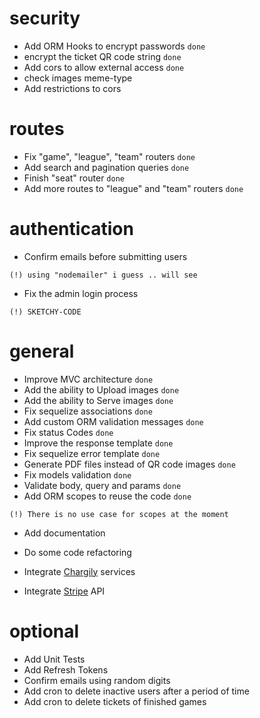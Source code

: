 # security
- Add ORM Hooks to encrypt passwords `done`
- encrypt the ticket QR code string `done`
- Add cors to allow external access `done`
- check images meme-type
- Add restrictions to cors


# routes
- Fix "game", "league", "team" routers `done`
- Add search and pagination queries `done`
- Finish "seat" router `done`
- Add more routes to "league" and "team" routers `done`


# authentication
- Confirm emails before submitting users
```
(!) using "nodemailer" i guess .. will see
```
- Fix the admin login process
```
(!) SKETCHY-CODE
```

# general
- Improve MVC architecture `done`
- Add the ability to Upload images `done`
- Add the ability to Serve images `done`
- Fix sequelize associations `done`
- Add custom ORM validation messages `done`
- Fix status Codes `done`
- Improve the response template `done`
- Fix sequelize error template `done`
- Generate PDF files instead of QR code images `done`
- Fix models validation `done`
- Validate body, query and params `done`
- Add ORM scopes to reuse the code `done`
```
(!) There is no use case for scopes at the moment
```
- Add documentation
- Do some code refactoring

- Integrate [Chargily](https://github.com/Chargily/chargily-epay-js) services
- Integrate [Stripe](https://www.stripe.com) API


# optional
- Add Unit Tests
- Add Refresh Tokens
- Confirm emails using random digits
- Add cron to delete inactive users after a period of time
- Add cron to delete tickets of finished games